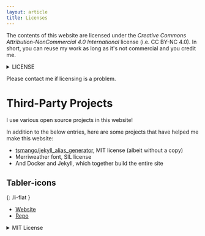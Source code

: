```yaml
---
layout: article
title: Licenses
---
```


The contents of this website are licensed under the *Creative Commons Attribution-NonCommercial 4.0 International* license (i.e. CC BY-NC 4.0). In short, you can reuse my work as long as it's not commercial and you credit me.

<details markdown="1"><summary>LICENSE</summary>
{% include_relative LICENSE %}
</details>

Please contact me if licensing is a problem.

# Third-Party Projects

I use various open source projects in this website!

In addition to the below entries, here are some projects that have helped me make this website:

- [tsmango/jekyll_alias_generator](https://github.com/tsmango/jekyll_alias_generator/), MIT license (albeit without a copy)
- Merriweather font, SIL license
- And Docker and Jekyll, which together build the entire site

## Tabler-icons

{: .li-flat }
- [Website](https://tabler-icons.io/)
- [Repo](https://github.com/tabler/tabler-icons)

<details markdown="1"><summary>MIT License</summary>
MIT License

Copyright (c) 2020 Paweł Kuna

Permission is hereby granted, free of charge, to any person obtaining a copy
of this software and associated documentation files (the "Software"), to deal
in the Software without restriction, including without limitation the rights
to use, copy, modify, merge, publish, distribute, sublicense, and/or sell
copies of the Software, and to permit persons to whom the Software is
furnished to do so, subject to the following conditions:

The above copyright notice and this permission notice shall be included in all
copies or substantial portions of the Software.

THE SOFTWARE IS PROVIDED "AS IS", WITHOUT WARRANTY OF ANY KIND, EXPRESS OR
IMPLIED, INCLUDING BUT NOT LIMITED TO THE WARRANTIES OF MERCHANTABILITY,
FITNESS FOR A PARTICULAR PURPOSE AND NONINFRINGEMENT. IN NO EVENT SHALL THE
AUTHORS OR COPYRIGHT HOLDERS BE LIABLE FOR ANY CLAIM, DAMAGES OR OTHER
LIABILITY, WHETHER IN AN ACTION OF CONTRACT, TORT OR OTHERWISE, ARISING FROM,
OUT OF OR IN CONNECTION WITH THE SOFTWARE OR THE USE OR OTHER DEALINGS IN THE
SOFTWARE.
</details>
